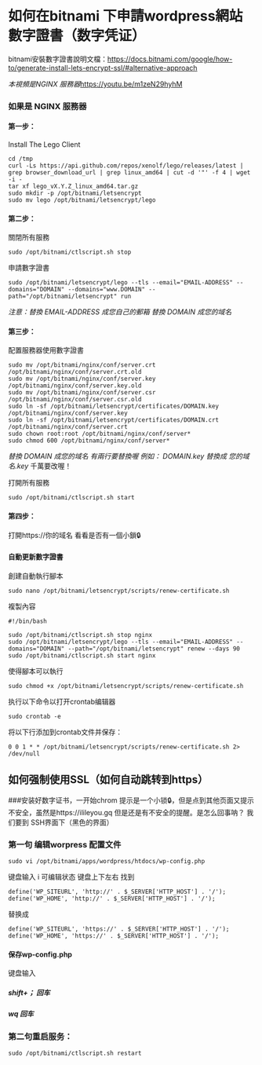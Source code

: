 # 如何在bitnami 下申請wordpress網站 數字證書（数字凭证）
    
bitnami安裝數字證書說明文檔：https://docs.bitnami.com/google/how-to/generate-install-lets-encrypt-ssl/#alternative-approach

*本視頻是NGINX 服務器*https://youtu.be/m1zeN29hyhM

### 如果是 NGINX 服務器
#### 第一步：
Install The Lego Client
```
cd /tmp
curl -Ls https://api.github.com/repos/xenolf/lego/releases/latest | grep browser_download_url | grep linux_amd64 | cut -d '"' -f 4 | wget -i -
tar xf lego_vX.Y.Z_linux_amd64.tar.gz
sudo mkdir -p /opt/bitnami/letsencrypt
sudo mv lego /opt/bitnami/letsencrypt/lego
```


#### 第二步：
關閉所有服務
```
sudo /opt/bitnami/ctlscript.sh stop
```

申請數字證書
```
sudo /opt/bitnami/letsencrypt/lego --tls --email="EMAIL-ADDRESS" --domains="DOMAIN" --domains="www.DOMAIN" --path="/opt/bitnami/letsencrypt" run
```
*注意：替換 EMAIL-ADDRESS 成您自己的郵箱  替換 DOMAIN 成您的域名*


#### 第三步：
配置服務器使用數字證書

```
sudo mv /opt/bitnami/nginx/conf/server.crt /opt/bitnami/nginx/conf/server.crt.old
sudo mv /opt/bitnami/nginx/conf/server.key /opt/bitnami/nginx/conf/server.key.old
sudo mv /opt/bitnami/nginx/conf/server.csr /opt/bitnami/nginx/conf/server.csr.old
sudo ln -sf /opt/bitnami/letsencrypt/certificates/DOMAIN.key /opt/bitnami/nginx/conf/server.key
sudo ln -sf /opt/bitnami/letsencrypt/certificates/DOMAIN.crt /opt/bitnami/nginx/conf/server.crt
sudo chown root:root /opt/bitnami/nginx/conf/server*
sudo chmod 600 /opt/bitnami/nginx/conf/server*
```
*替換 DOMAIN 成您的域名 有兩行要替換喔  例如： DOMAIN.key 替換成 您的域名.key* 千萬要改喔！



打開所有服務
```
sudo /opt/bitnami/ctlscript.sh start
```
#### 第四步：

打開https://你的域名  看看是否有一個小鎖🔒


#### 自動更新數字證書
創建自動執行腳本
```
sudo nano /opt/bitnami/letsencrypt/scripts/renew-certificate.sh
```
複製內容
```
#!/bin/bash

sudo /opt/bitnami/ctlscript.sh stop nginx
sudo /opt/bitnami/letsencrypt/lego --tls --email="EMAIL-ADDRESS" --domains="DOMAIN" --path="/opt/bitnami/letsencrypt" renew --days 90
sudo /opt/bitnami/ctlscript.sh start nginx
```


使得腳本可以執行

```
sudo chmod +x /opt/bitnami/letsencrypt/scripts/renew-certificate.sh
```

执行以下命令以打开crontab编辑器
```
sudo crontab -e
```
将以下行添加到crontab文件并保存：
```
0 0 1 * * /opt/bitnami/letsencrypt/scripts/renew-certificate.sh 2> /dev/null
```
## 如何强制使用SSL（如何自动跳转到https）
###安装好数字证书，一开始chrom 提示是一个小锁🔒，但是点到其他页面又提示不安全，虽然是https://ilileyou.gq 但是还是有不安全的提醒。是怎么回事呐？
我们要到 SSH界面下（黑色的界面）

### 第一句 编辑worpress 配置文件
```
sudo vi /opt/bitnami/apps/wordpress/htdocs/wp-config.php
```
键盘输入 i 可编辑状态
键盘上下左右 找到
```
define('WP_SITEURL', 'http://' . $_SERVER['HTTP_HOST'] . '/');
define('WP_HOME', 'http://' . $_SERVER['HTTP_HOST'] . '/');
```
替换成
```
define('WP_SITEURL', 'https://' . $_SERVER['HTTP_HOST'] . '/');
define('WP_HOME', 'https://' . $_SERVER['HTTP_HOST'] . '/');
```
#### 保存wp-config.php
 键盘输入
##### shift+；  回车
##### wq        回车

### 第二句重启服务：

```
sudo /opt/bitnami/ctlscript.sh restart
```
